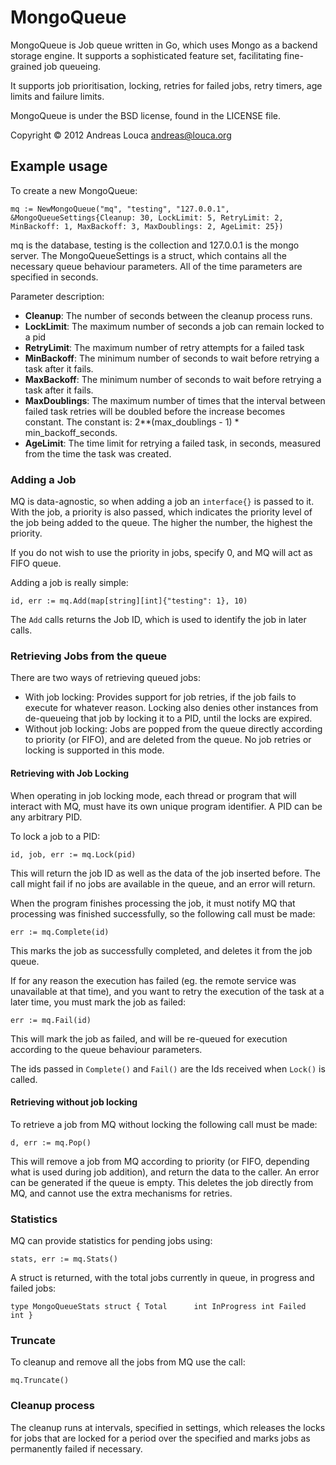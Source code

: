 # MongoQueue

MongoQueue is Job queue written in Go, which uses Mongo as a backend storage engine. It supports a sophisticated feature set,  facilitating fine-grained job queueing.

It supports job prioritisation, locking, retries for failed jobs, retry timers, age limits and failure limits.

MongoQueue is under the BSD license, found in the LICENSE file.

Copyright © 2012 Andreas Louca <andreas@louca.org>

## Example usage

To create a new MongoQueue:

`mq := NewMongoQueue("mq", "testing", "127.0.0.1", &MongoQueueSettings{Cleanup: 30, LockLimit: 5, RetryLimit: 2, MinBackoff: 1, MaxBackoff: 3, MaxDoublings: 2, AgeLimit: 25})`

mq is the database, testing is the collection and 127.0.0.1 is the mongo server. The MongoQueueSettings is a struct, which contains all the necessary queue behaviour parameters. All of the time parameters are specified in seconds.

Parameter description:

* **Cleanup**: The number of seconds between the cleanup process runs.
* **LockLimit**: The maximum number of seconds a job can remain locked to a pid
* **RetryLimit**: The maximum number of retry attempts for a failed task
* **MinBackoff**: The minimum number of seconds to wait before retrying a task after it fails.
* **MaxBackoff**: The minimum number of seconds to wait before retrying a task after it fails.
* **MaxDoublings**: The maximum number of times that the interval between failed task retries will be doubled before the increase becomes constant. The constant is: 2**(max_doublings - 1) * min_backoff_seconds.
* **AgeLimit**: The time limit for retrying a failed task, in seconds, measured from the time the task was created.

### Adding a Job

MQ is data-agnostic, so when adding a job an `interface{}` is passed to it. With the job, a priority is also passed, which indicates the priority level of the job being added to the queue. The higher the number, the highest the priority. 

If you do not wish to use the priority in jobs, specify 0, and MQ will act as FIFO queue.

Adding a job is really simple:

`id, err := mq.Add(map[string][int]{"testing": 1}, 10)`

The `Add` calls returns the Job ID, which is used to identify the job in later calls.

### Retrieving Jobs from the queue

There are two ways of retrieving queued jobs:

* With job locking: Provides support for job retries, if the job fails to execute for whatever reason. Locking also denies other instances from de-queueing that job by locking it to a PID, until the locks are expired.
* Without job locking: Jobs are popped from the queue directly according to priority (or FIFO), and are deleted from the queue. No job retries or locking is supported in this mode.

#### Retrieving with Job Locking

When operating in job locking mode, each thread or program that will interact with MQ, must have its own unique program identifier. A PID can be any arbitrary PID.

To lock a job to a PID:

`id, job, err := mq.Lock(pid)`

This will return the job ID as well as the data of the job inserted before. The call might fail if no jobs are available in the queue, and an error will return.

When the program finishes processing the job, it must notify MQ that processing was finished successfully, so the following call must be made:

`err := mq.Complete(id)`

This marks the job as successfully completed, and deletes it from the job queue. 

If for any reason the execution has failed (eg. the remote service was unavailable at that time), and you want to retry the execution of the task at a later time, you must mark the job as failed:

`err := mq.Fail(id)`

This will mark the job as failed, and will be re-queued for execution according to the queue behaviour parameters.

The ids passed in `Complete()` and `Fail()` are the Ids received when `Lock()` is called.

#### Retrieving without job locking

To retrieve a job from MQ without locking the following call must be made:

`d, err := mq.Pop()`

This will remove a job from MQ according to priority (or FIFO, depending what is used during job addition), and return the data to the caller. An error can be generated if the queue is empty. This deletes the job directly from MQ, and cannot use the extra mechanisms for retries.

### Statistics

MQ can provide statistics for pending jobs using:

`stats, err := mq.Stats()`

A struct is returned, with the total jobs currently in queue, in progress and failed jobs:

`type MongoQueueStats struct {
	Total      int
	InProgress int
	Failed     int
}`

### Truncate

To cleanup and remove all the jobs from MQ use the call:

`mq.Truncate()`

### Cleanup process

The cleanup runs at intervals, specified in settings, which releases the locks for jobs that are locked for a period over the specified and marks jobs as permanently failed if necessary. 

